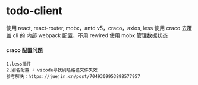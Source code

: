 # todo-client

使用 react, react-router, mobx，antd v5，craco，axios, less
使用 craco 去覆盖 cli 的 内部 webpack 配置，不用 rewired
使用 mobx 管理数据状态

#### craco 配置问题

```
1.less插件
2.别名配置 + vscode寻找别名路径文件失效
参考解决：https://juejin.cn/post/7049309953898577957
```
